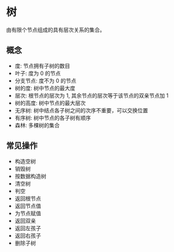 # 树
由有限个节点组成的具有层次关系的集合。
## 概念
- 度: 节点拥有子树的数目
- 叶子: 度为 0 的节点
- 分支节点: 度不为 0 的节点
- 树的度: 树中节点的最大度
- 层次: 根节点的层次为 1, 其余节点的层次等于该节点的双亲节点加 1
- 树的高度: 树中节点的最大层次
- 无序树: 树中结点各子树之间的次序不重要，可以交换位置
- 有序树: 树中节点的各子树有顺序
- 森林: 多棵树的集合
## 常见操作
- 构造空树
- 销毁树
- 按数据构造树
- 清空树
- 判空
- 返回根节点
- 返回节点值
- 为节点赋值
- 返回双亲
- 返回左孩子
- 返回右孩子
- 删除子树



